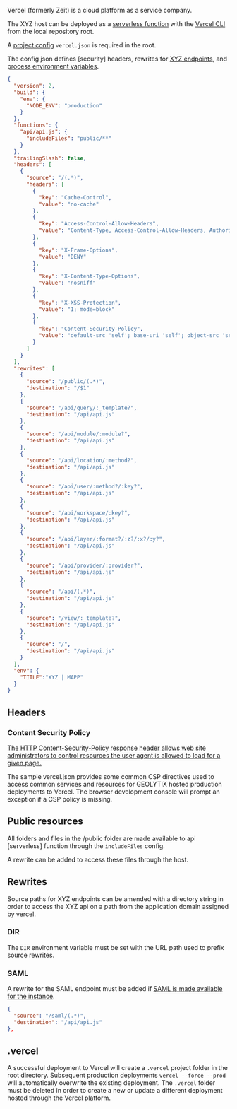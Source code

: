 Vercel (formerly Zeit) is a cloud platform as a service company.

The XYZ host can be deployed as a [serverless function](https://vercel.com/docs/concepts/functions/serverless-functions) with the [Vercel CLI](https://vercel.com/docs/cli) from the local repository root.

A [project config](https://vercel.com/docs/project-configuration) `vercel.json` is required in the root.

The config json defines [security] headers, rewrites for [XYZ endpoints](https://github.com/GEOLYTIX/xyz/wiki/XYZ---API), and [process environment variables](https://github.com/GEOLYTIX/xyz/wiki/XYZ#environment-process). 

```json
{
  "version": 2,
  "build": {
    "env": {
      "NODE_ENV": "production"
    }
  },
  "functions": {
    "api/api.js": {
      "includeFiles": "public/**"
    }
  },
  "trailingSlash": false,
  "headers": [
    {
      "source": "/(.*)",
      "headers": [
        {
          "key": "Cache-Control",
          "value": "no-cache"
        },
        {
          "key": "Access-Control-Allow-Headers",
          "value": "Content-Type, Access-Control-Allow-Headers, Authorization, X-Requested-With"
        },
        {
          "key": "X-Frame-Options",
          "value": "DENY"
        },
        {
          "key": "X-Content-Type-Options",
          "value": "nosniff"
        },
        {
          "key": "X-XSS-Protection",
          "value": "1; mode=block"
        },
        {
          "key": "Content-Security-Policy",
          "value": "default-src 'self'; base-uri 'self'; object-src 'self'; connect-src 'self' geolytix.github.io *.maptiler.com *.mapbox.com www.google-analytics.com api.github.com; worker-src 'self' blob:; child-src 'self' blob:; frame-src 'self' www.google.com www.gstatic.com; form-action 'self'; style-src 'self' 'unsafe-inline' geolytix.github.io unpkg.com cdn.jsdelivr.net fonts.googleapis.com; font-src 'self' geolytix.github.io unpkg.com cdn.jsdelivr.net fonts.gstatic.com; script-src 'self' 'unsafe-inline' unpkg.com cdn.skypack.dev api.mapbox.com www.google.com www.gstatic.com cdn.jsdelivr.net www.google-analytics.com www.googletagmanager.com blob:; img-src 'self' geolytix.github.io api.ordnancesurvey.co.uk *.tile.openstreetmap.org api.mapbox.com res.cloudinary.com *.global.ssl.fastly.net raw.githubusercontent.com cdn.jsdelivr.net gitcdn.xyz data:; media-src 'self' res.cloudinary.com;"
        }
      ]
    }
  ],
  "rewrites": [
    {
      "source": "/public/(.*)",
      "destination": "/$1"
    },
    {
      "source": "/api/query/:_template?",
      "destination": "/api/api.js"
    },
    {
      "source": "/api/module/:module?",
      "destination": "/api/api.js"
    },
    {
      "source": "/api/location/:method?",
      "destination": "/api/api.js"
    },
    {
      "source": "/api/user/:method?/:key?",
      "destination": "/api/api.js"
    },
    {
      "source": "/api/workspace/:key?",
      "destination": "/api/api.js"
    },
    {
      "source": "/api/layer/:format?/:z?/:x?/:y?",
      "destination": "/api/api.js"
    },
    {
      "source": "/api/provider/:provider?",
      "destination": "/api/api.js"
    },
    {
      "source": "/api/(.*)",
      "destination": "/api/api.js"
    },
    {
      "source": "/view/:_template?",
      "destination": "/api/api.js"
    },
    {
      "source": "/",
      "destination": "/api/api.js"
    }
  ],
  "env": {
    "TITLE":"XYZ | MAPP"
  }
}
```

## Headers

### Content Security Policy

[The HTTP Content-Security-Policy response header allows web site administrators to control resources the user agent is allowed to load for a given page.](https://developer.mozilla.org/en-US/docs/Web/HTTP/Headers/Content-Security-Policy)

The sample vercel.json provides some common CSP directives used to access common services and resources for GEOLYTIX hosted production deployments to Vercel. The browser development console will prompt an exception if a CSP policy is missing.

## Public resources

All folders and files in the /public folder are made available to api [serverless] function through the `includeFiles` config.

A rewrite can be added to access these files through the host.

## Rewrites

Source paths for XYZ endpoints can be amended with a directory string in order to access the XYZ api on a path from the application domain assigned by vercel.

### DIR

The `DIR` environment variable must be set with the URL path used to prefix source rewrites.

### SAML

A rewrite for the SAML endpoint must be added if [SAML is made available for the instance](https://github.com/GEOLYTIX/xyz/wiki/Security#saml-sso).

```json
{
  "source": "/saml/(.*)",
  "destination": "/api/api.js"
},
```

## .vercel

A successful deployment to Vercel will create a `.vercel` project folder in the root directory. Subsequent production deployments `vercel --force --prod` will automatically overwrite the existing deployment. The `.vercel` folder must be deleted in order to create a new or update a different deployment hosted through the Vercel platform.